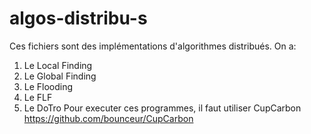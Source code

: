 # algos-distribu-s
Ces fichiers sont des implémentations d'algorithmes distribués.
On a:
  1. Le Local Finding
  2. Le Global Finding
  3. Le Flooding
  4. Le FLF
  5. Le DoTro
Pour executer ces programmes, il faut utiliser CupCarbon https://github.com/bounceur/CupCarbon
